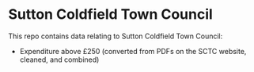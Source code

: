 # Sutton Coldfield Town Council

This repo contains data relating to Sutton Coldfield Town Council:

* Expenditure above £250 (converted from PDFs on the SCTC website, cleaned, and combined)
